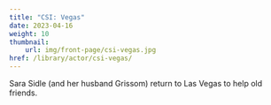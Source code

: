 ```yaml
---
title: "CSI: Vegas"
date: 2023-04-16
weight: 10
thumbnail:
    url: img/front-page/csi-vegas.jpg
href: /library/actor/csi-vegas/
---
```


Sara Sidle (and her husband Grissom) return to Las Vegas to help old friends.
